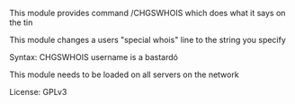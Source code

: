 This module provides command /CHGSWHOIS which does what it says on the tin

This module changes a users "special whois" line to the string you specify

Syntax: CHGSWHOIS username is a bastardó

This module needs to be loaded on all servers on the network


License: GPLv3
